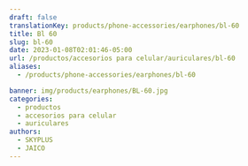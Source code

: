 ```yaml
---
draft: false
translationKey: products/phone-accessories/earphones/bl-60
title: Bl 60
slug: bl-60
date: 2023-01-08T02:01:46-05:00
url: /productos/accesorios para celular/auriculares/bl-60
aliases:
  - /products/phone-accessories/earphones/bl-60

banner: img/products/earphones/BL-60.jpg
categories: 
  - productos
  - accesorios para celular
  - auriculares
authors:
  - SKYPLUS
  - JAICO
---
```

